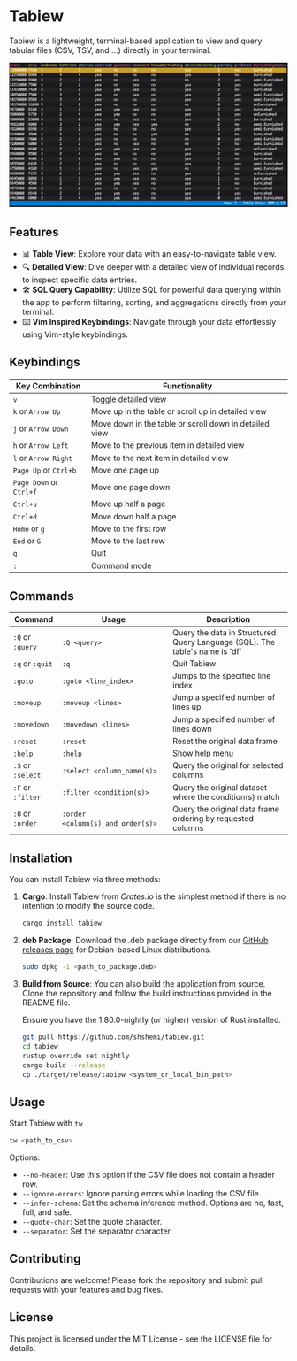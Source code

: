 # Tabiew

Tabiew is a lightweight, terminal-based application to view and query tabular files (CSV, TSV, and ...) directly in your terminal.

![Image Alt text](/images/screenshot.png "Screenshot")

## Features

- 📊 **Table View**: Explore your data with an easy-to-navigate table view.
- 🔍 **Detailed View**: Dive deeper with a detailed view of individual records to inspect specific data entries.
- 🛠️ **SQL Query Capability**: Utilize SQL for powerful data querying within the app to perform filtering, sorting, and aggregations directly from your terminal.
- ⌨️ **Vim Inspired Keybindings**: Navigate through your data effortlessly using Vim-style keybindings.

## Keybindings️

|Key Combination|Functionality|
|-|-|
| `v`| Toggle detailed view|
| `k` or `Arrow Up`| Move up in the table or scroll up in detailed view|
| `j` or `Arrow Down`| Move down in the table or scroll down in detailed view|
| `h` or `Arrow Left`| Move to the previous item in detailed view|
| `l` or `Arrow Right`| Move to the next item in detailed view|
| `Page Up` or  `Ctrl+b`| Move one page up|
| `Page Down` or `Ctrl+f`| Move one page down|
| `Ctrl+u`| Move up half a page|
| `Ctrl+d`| Move down half a page|
| `Home` or `g`| Move to the first row|
| `End` or `G`| Move to the last row|
| `q`| Quit|
| `:`| Command mode|

## Commands
|Command|Usage|Description|
|-|-|-|
|`:Q` or `:query`|`:Q <query>`| Query the data in Structured Query Language (SQL). The table's name is 'df'|
|`:q` or `:quit` |`:q`| Quit Tabiew|
|`:goto`| `:goto <line_index>`| Jumps to the specified line index|
|`:moveup`| `:moveup <lines>`| Jump a specified number of lines up|
|`:movedown`| `:movedown <lines>`| Jump a specified number of lines down|
|`:reset`| `:reset`| Reset the original data frame|
|`:help`| `:help`| Show help menu|
|`:S` or `:select`| `:select <column_name(s)>`|Query the original for selected columns|
|`:F` or `:filter`| `:filter <condition(s)>`|Query the original dataset where the condition(s) match|
|`:O` or `:order`| `:order <column(s)_and_order(s)>`|Query the original data frame ordering by requested columns|

## Installation

You can install Tabiew via three methods:

1. **Cargo**: Install Tabiew from *Crates.io* is the simplest method if there is no intention to modify the source code.
    ```bash
    cargo install tabiew
    ```

1. **deb Package**: Download the .deb package directly from our [GitHub releases page](https://github.com/shshemi/tabiew/releases) for Debian-based Linux distributions.

    ```bash
    sudo dpkg -i <path_to_package.deb>
    ```

1. **Build from Source**: You can also build the application from source. Clone the repository and follow the build instructions provided in the README file.

    Ensure you have the 1.80.0-nightly (or higher) version of Rust installed.

    ```bash
    git pull https://github.com/shshemi/tabiew.git
    cd tabiew
    rustup override set nightly
    cargo build --release
    cp ./target/release/tabiew <system_or_local_bin_path>
    ```

## Usage
Start Tabiew with `tw`
```bash
tw <path_to_csv>
```
Options:
- `--no-header`: Use this option if the CSV file does not contain a header row.
- `--ignore-errors`: Ignore parsing errors while loading the CSV file.
- `--infer-schema`: Set the schema inference method. Options are no, fast, full, and safe.
- `--quote-char`: Set the quote character.
- `--separator`: Set the separator character.
  
## Contributing
Contributions are welcome! Please fork the repository and submit pull requests with your features and bug fixes.

## License
This project is licensed under the MIT License - see the LICENSE file for details.
